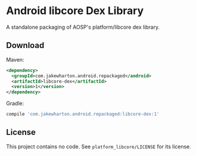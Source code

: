 Android libcore Dex Library
===========================

A standalone packaging of AOSP's platform/libcore dex library.


Download
--------

Maven:

```xml
<dependency>
  <groupId>com.jakewharton.android.repackaged</android>
  <artifactId>libcore-dex</artifactId>
  <version>1</version>
</dependency>
```

Gradle:

```groovy
compile 'com.jakewharton.android.repackaged:libcore-dex:1'
```


License
-------

This project contains no code. See `platform_libcore/LICENSE` for its license.
